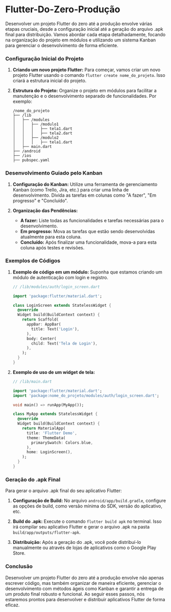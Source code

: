 # Flutter-Do-Zero-Produção

Desenvolver um projeto Flutter do zero até a produção envolve várias etapas cruciais, desde a configuração inicial até a geração do arquivo .apk final para distribuição. Vamos abordar cada etapa detalhadamente, focando na organização do projeto em módulos e utilizando um sistema Kanban para gerenciar o desenvolvimento de forma eficiente.

### Configuração Inicial do Projeto

1. **Criando um novo projeto Flutter:**
   Para começar, vamos criar um novo projeto Flutter usando o comando `flutter create nome_do_projeto`. Isso criará a estrutura inicial do projeto.

2. **Estrutura do Projeto:**
   Organize o projeto em módulos para facilitar a manutenção e o desenvolvimento separado de funcionalidades. Por exemplo:
   ```
   /nome_do_projeto
   ├── /lib
   │   ├── /modules
   │   │   ├── /modulo1
   │   │   │   ├── tela1.dart
   │   │   │   ├── tela2.dart
   │   │   ├── /modulo2
   │   │   │   ├── tela1.dart
   │   ├── main.dart
   ├── /android
   ├── /ios
   ├── pubspec.yaml
   ```

### Desenvolvimento Guiado pelo Kanban

1. **Configuração do Kanban:**
   Utilize uma ferramenta de gerenciamento Kanban (como Trello, Jira, etc.) para criar uma linha de desenvolvimento. Divida as tarefas em colunas como "A fazer", "Em progresso" e "Concluído".

2. **Organização das Pendências:**
   - **A fazer:** Liste todas as funcionalidades e tarefas necessárias para o desenvolvimento.
   - **Em progresso:** Mova as tarefas que estão sendo desenvolvidas atualmente para esta coluna.
   - **Concluído:** Após finalizar uma funcionalidade, mova-a para esta coluna após testes e revisões.

### Exemplos de Códigos

1. **Exemplo de código em um módulo:**
   Suponha que estamos criando um módulo de autenticação com login e registro.

   ```dart
   // /lib/modules/auth/login_screen.dart

   import 'package:flutter/material.dart';

   class LoginScreen extends StatelessWidget {
     @override
     Widget build(BuildContext context) {
       return Scaffold(
         appBar: AppBar(
           title: Text('Login'),
         ),
         body: Center(
           child: Text('Tela de Login'),
         ),
       );
     }
   }
   ```

2. **Exemplo de uso de um widget de tela:**
   ```dart
   // /lib/main.dart

   import 'package:flutter/material.dart';
   import 'package:nome_do_projeto/modules/auth/login_screen.dart';

   void main() => runApp(MyApp());

   class MyApp extends StatelessWidget {
     @override
     Widget build(BuildContext context) {
       return MaterialApp(
         title: 'Flutter Demo',
         theme: ThemeData(
           primarySwatch: Colors.blue,
         ),
         home: LoginScreen(),
       );
     }
   }
   ```

### Geração do .apk Final

Para gerar o arquivo .apk final do seu aplicativo Flutter:

1. **Configuração de Build:**
   No arquivo `android/app/build.gradle`, configure as opções de build, como versão mínima do SDK, versão do aplicativo, etc.

2. **Build do .apk:**
   Execute o comando `flutter build apk` no terminal. Isso irá compilar seu aplicativo Flutter e gerar o arquivo .apk na pasta `build/app/outputs/flutter-apk`.

3. **Distribuição:**
   Após a geração do .apk, você pode distribuí-lo manualmente ou através de lojas de aplicativos como o Google Play Store.

### Conclusão

Desenvolver um projeto Flutter do zero até a produção envolve não apenas escrever código, mas também organizar de maneira eficiente, gerenciar o desenvolvimento com métodos ágeis como Kanban e garantir a entrega de um produto final robusto e funcional. Ao seguir esses passos, nós estaremos prontos para desenvolver e distribuir aplicativos Flutter de forma eficaz.
